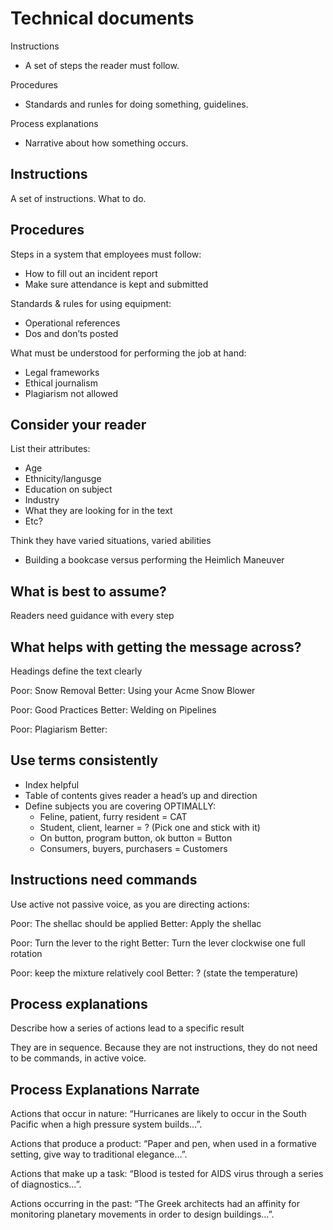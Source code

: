 # Technical documents

Instructions

- A set of steps the reader must follow.

Procedures

- Standards and runles for doing something, guidelines.

Process explanations

- Narrative about how something occurs.

## Instructions

A set of instructions. What to do.

## Procedures

Steps in a system that employees must follow:

- How to fill out an incident report
- Make sure attendance is kept and submitted

Standards & rules for using equipment:

- Operational references
- Dos and don’ts posted

What must be understood for performing the job at hand:

- Legal frameworks
- Ethical journalism
- Plagiarism not allowed

## Consider your reader

List their attributes:

- Age
- Ethnicity/langusge
- Education on subject
- Industry
- What they are looking for in the text
- Etc?

Think they have varied situations, varied abilities

- Building a bookcase versus performing the Heimlich Maneuver

## What is best to assume?

Readers need guidance with every step


## What helps with getting the message across?

Headings define the text clearly

Poor:  Snow Removal
Better:  Using your Acme Snow Blower

Poor:  Good Practices
Better:  Welding on Pipelines

Poor:  Plagiarism
Better:

## Use terms consistently

- Index helpful
- Table of contents gives reader a head’s up and direction
- Define subjects you are covering OPTIMALLY:
    - Feline, patient, furry resident = CAT
    - Student, client, learner = ? (Pick one and stick with it)
    - On button, program button, ok button = Button
    - Consumers, buyers, purchasers = Customers


## Instructions need commands

Use active not passive voice, as you are directing actions:

Poor: The shellac should be applied
Better: Apply the shellac

Poor: Turn the lever to the right
Better: Turn the lever clockwise one full rotation

Poor: keep the mixture relatively cool
Better: ? (state the temperature)


## Process explanations

Describe how a series of actions lead to a specific result

They are in sequence. Because they are not instructions, they do not need to be commands, in active voice.

## Process Explanations Narrate

Actions that occur in nature:  “Hurricanes are likely to occur in the South Pacific when a high pressure system builds…”.

Actions that produce a product:  “Paper and pen, when used in a formative setting, give way to traditional elegance…”.

Actions that make up a task:  “Blood is tested for AIDS virus through a series of diagnostics…”.

Actions occurring in the past:  “The Greek architects had an affinity for monitoring planetary movements in order to design buildings…”.

